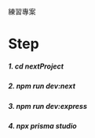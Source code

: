 練習專案

# Step
##### 1. cd nextProject
##### 2. npm run dev:next
##### 3. npm run dev:express
##### 4. npx prisma studio
